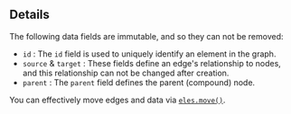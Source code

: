 ## Details

The following data fields are immutable, and so they can not be removed:

 * `id` : The `id` field is used to uniquely identify an element in the graph.
 * `source` & `target` : These fields define an edge's relationship to nodes, and this relationship can not be changed after creation.
 * `parent` : The `parent` field defines the parent (compound) node.
 
You can effectively move edges and data via [`eles.move()`](#ele.move).

